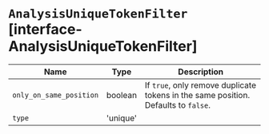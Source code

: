 # `AnalysisUniqueTokenFilter` [interface-AnalysisUniqueTokenFilter]

| Name | Type | Description |
| - | - | - |
| `only_on_same_position` | boolean | If `true`, only remove duplicate tokens in the same position. Defaults to `false`. |
| `type` | 'unique' | &nbsp; |
